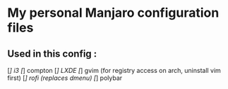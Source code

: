 # My personal Manjaro configuration files

## Used in this config :
[*] i3
[*] compton
[*] LXDE
[*] gvim (for registry access on arch, uninstall vim first)
[*] rofi (replaces dmenu)
[*] polybar